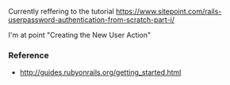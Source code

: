 Currently reffering to the tutorial https://www.sitepoint.com/rails-userpassword-authentication-from-scratch-part-i/

I'm at point "Creating the New User Action"

### Reference
* http://guides.rubyonrails.org/getting_started.html